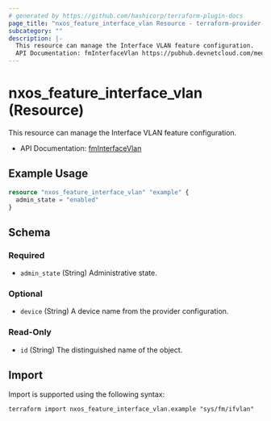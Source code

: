 ```yaml
---
# generated by https://github.com/hashicorp/terraform-plugin-docs
page_title: "nxos_feature_interface_vlan Resource - terraform-provider-nxos"
subcategory: ""
description: |-
  This resource can manage the Interface VLAN feature configuration.
  API Documentation: fmInterfaceVlan https://pubhub.devnetcloud.com/media/dme-docs-10-2-2/docs/Feature%20Management/fm:InterfaceVlan/
---
```


# nxos_feature_interface_vlan (Resource)

This resource can manage the Interface VLAN feature configuration.

- API Documentation: [fmInterfaceVlan](https://pubhub.devnetcloud.com/media/dme-docs-10-2-2/docs/Feature%20Management/fm:InterfaceVlan/)

## Example Usage

```terraform
resource "nxos_feature_interface_vlan" "example" {
  admin_state = "enabled"
}
```

<!-- schema generated by tfplugindocs -->
## Schema

### Required

- `admin_state` (String) Administrative state.

### Optional

- `device` (String) A device name from the provider configuration.

### Read-Only

- `id` (String) The distinguished name of the object.

## Import

Import is supported using the following syntax:

```shell
terraform import nxos_feature_interface_vlan.example "sys/fm/ifvlan"
```
